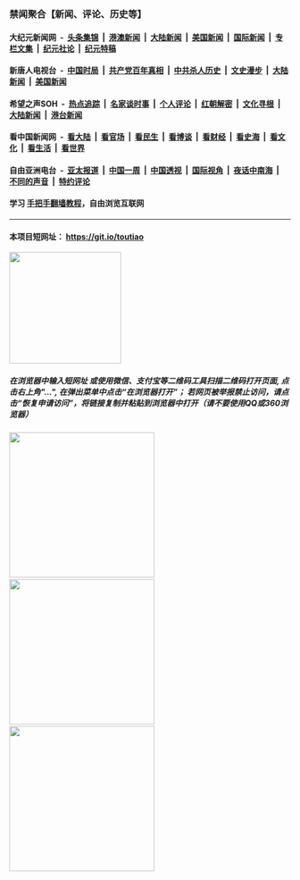 ### 禁闻聚合【新闻、评论、历史等】

#### 大纪元新闻网 &nbsp;-&nbsp; [头条集锦](indexes/E头条集锦.md?t=02290002) &nbsp;|&nbsp; [港澳新闻](indexes/E港澳新闻.md?t=02290002)  &nbsp;|&nbsp; [大陆新闻](indexes/E大陆新闻.md?t=02290002) &nbsp;|&nbsp; [美国新闻](indexes/E美国新闻.md?t=02290002) &nbsp;|&nbsp; [国际新闻](indexes/E国际新闻.md?t=02290002) &nbsp;|&nbsp; [专栏文集](indexes/E专栏文集.md?t=02290002) &nbsp;|&nbsp; [纪元社论](indexes/E纪元社论.md?t=02290002) &nbsp;|&nbsp; [纪元特稿](indexes/E纪元特稿.md?t=02290002) 

#### 新唐人电视台 &nbsp;-&nbsp; [中国时局](indexes/N中国时局.md?t=02290002) &nbsp;|&nbsp; [共产党百年真相](indexes/N共产党百年真相.md?t=02290002) &nbsp;|&nbsp; [中共杀人历史](indexes/N中共杀人历史.md?t=02290002) &nbsp;|&nbsp; [文史漫步](indexes/N文史漫步.md?t=02290002) &nbsp;|&nbsp; [大陆新闻](indexes/N大陆新闻.md?t=02290002) &nbsp;|&nbsp; [美国新闻](indexes/N美国新闻.md?t=02290002)

#### 希望之声SOH &nbsp;-&nbsp; [热点追踪](indexes/H热点追踪.md?t=02290002) &nbsp;|&nbsp; [名家谈时事](indexes/H名家谈时事.md?t=02290002) &nbsp;|&nbsp; [个人评论](indexes/H个人评论.md?t=02290002)  &nbsp;|&nbsp; [红朝解密](indexes/H红朝解密.md?t=02290002) &nbsp;|&nbsp; [文化寻根](indexes/H文化寻根.md?t=02290002) &nbsp;|&nbsp; [大陆新闻](indexes/H大陆新闻.md?t=02290002) &nbsp;|&nbsp; [港台新闻](indexes/H港台新闻.md?t=02290002)

#### 看中国新闻网 &nbsp;-&nbsp; [看大陆](indexes/S看大陆.md?t=02290002) &nbsp;|&nbsp; [看官场](indexes/S看官场.md?t=02290002) &nbsp;|&nbsp; [看民生](indexes/S看民生.md?t=02290002)  &nbsp;|&nbsp; [看博谈](indexes/S看博谈.md?t=02290002) &nbsp;|&nbsp; [看财经](indexes/S看财经.md?t=02290002) &nbsp;|&nbsp; [看史海](indexes/S看史海.md?t=02290002) &nbsp;|&nbsp; [看文化](indexes/S看文化.md?t=02290002) &nbsp;|&nbsp; [看生活](indexes/S看生活.md?t=02290002) &nbsp;|&nbsp; [看世界](indexes/S看世界.md?t=02290002)

#### 自由亚洲电台 &nbsp;-&nbsp; [亚太报道](indexes/R亚太报道.md?t=02290002) &nbsp;|&nbsp; [中国一周](indexes/R中国一周.md?t=02290002) &nbsp;|&nbsp; [中国透视](indexes/R中国透视.md?t=02290002)  &nbsp;|&nbsp; [国际视角](indexes/R国际视角.md?t=02290002) &nbsp;|&nbsp; [夜话中南海](indexes/R夜话中南海.md?t=02290002) &nbsp;|&nbsp; [不同的声音](indexes/R不同的声音.md?t=02290002) &nbsp;|&nbsp; [特约评论](indexes/R特约评论.md?t=02290002)

#### 学习 [手把手翻墙教程](https://github.com/gfw-breaker/guides/wiki)，自由浏览互联网

----

#### 本项目短网址： https://git.io/toutiao
<img src="https://raw.githubusercontent.com/gfw-breaker/banned-news/master/scripts/img/qr.png" width="200px"/>  

##### 在浏览器中输入短网址 或使用微信、支付宝等二维码工具扫描二维码打开页面, 点击右上角"...", 在弹出菜单中点击“在浏览器打开”； 若网页被举报禁止访问，请点击“恢复申请访问”，将链接复制并粘贴到浏览器中打开（请不要使用QQ或360浏览器）

<img src="https://raw.githubusercontent.com/gfw-breaker/banned-news/master/scripts/img/1.png" width="260px"/> &nbsp; <img src="https://raw.githubusercontent.com/gfw-breaker/banned-news/master/scripts/img/2.png" width="260px"/> &nbsp; <img src="https://raw.githubusercontent.com/gfw-breaker/banned-news/master/scripts/img/3.png" width="260px"/>
